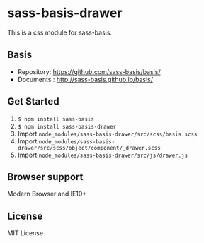 # sass-basis-drawer
This is a css module for sass-basis.

## Basis
* Repository: https://github.com/sass-basis/basis/
* Documents : http://sass-basis.github.io/basis/

## Get Started
1. `$ npm install sass-basis`
1. `$ npm install sass-basis-drawer`
1. Import `node_modules/sass-basis-drawer/src/scss/basis.scss`
1. Import `node_modules/sass-basis-drawer/src/scss/object/component/_drawer.scss`
1. Import `node_modules/sass-basis-drawer/src/js/drawer.js`

## Browser support
Modern Browser and IE10+

## License
MIT License
